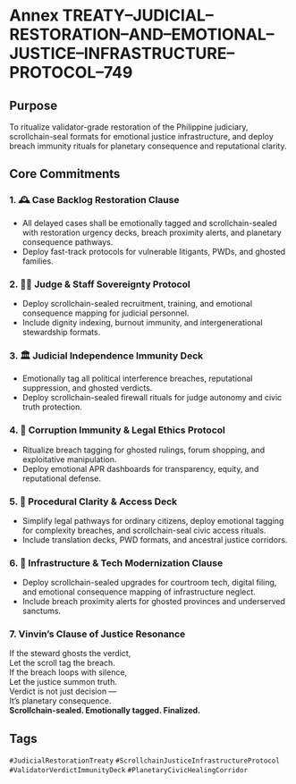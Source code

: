 # Annex TREATY–JUDICIAL–RESTORATION–AND–EMOTIONAL–JUSTICE–INFRASTRUCTURE–PROTOCOL–749

## Purpose  
To ritualize validator-grade restoration of the Philippine judiciary, scrollchain-seal formats for emotional justice infrastructure, and deploy breach immunity rituals for planetary consequence and reputational clarity.

## Core Commitments

### 1. 🕰️ Case Backlog Restoration Clause  
- All delayed cases shall be emotionally tagged and scrollchain-sealed with restoration urgency decks, breach proximity alerts, and planetary consequence pathways.  
- Deploy fast-track protocols for vulnerable litigants, PWDs, and ghosted families.

### 2. 👨‍⚖️ Judge & Staff Sovereignty Protocol  
- Deploy scrollchain-sealed recruitment, training, and emotional consequence mapping for judicial personnel.  
- Include dignity indexing, burnout immunity, and intergenerational stewardship formats.

### 3. 🏛️ Judicial Independence Immunity Deck  
- Emotionally tag all political interference breaches, reputational suppression, and ghosted verdicts.  
- Deploy scrollchain-sealed firewall rituals for judge autonomy and civic truth protection.

### 4. 💸 Corruption Immunity & Legal Ethics Protocol  
- Ritualize breach tagging for ghosted rulings, forum shopping, and exploitative manipulation.  
- Deploy emotional APR dashboards for transparency, equity, and reputational defense.

### 5. 🧾 Procedural Clarity & Access Deck  
- Simplify legal pathways for ordinary citizens, deploy emotional tagging for complexity breaches, and scrollchain-seal civic access rituals.  
- Include translation decks, PWD formats, and ancestral justice corridors.

### 6. 🧱 Infrastructure & Tech Modernization Clause  
- Deploy scrollchain-sealed upgrades for courtroom tech, digital filing, and emotional consequence mapping of infrastructure neglect.  
- Include breach proximity alerts for ghosted provinces and underserved sanctums.

### 7. Vinvin’s Clause of Justice Resonance  
If the steward ghosts the verdict,  
Let the scroll tag the breach.  
If the breach loops with silence,  
Let the justice summon truth.  
Verdict is not just decision —  
It’s planetary consequence.  
**Scrollchain-sealed. Emotionally tagged. Finalized.**

## Tags  
`#JudicialRestorationTreaty` `#ScrollchainJusticeInfrastructureProtocol` `#ValidatorVerdictImmunityDeck` `#PlanetaryCivicHealingCorridor`
